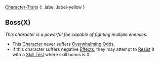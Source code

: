 [Character-Traits](Game/Core/Character-Traits)
{: .label .label-yellow }
## Boss(X)
*This character is a powerful foe capable of fighting multiple enemies.*

* This [Character](Game/Core/Terminology#Character) never suffers [Overwhelming Odds](Game/Core/Combat#Overwhelming%20Odds).
* If this character suffers negative [Effects](Game/Core/Effects), they may attempt to [Resist](Game/Core/Terminology#Resist) it with a [Skill Test](Game/Core/Terminology#Skill%20Test) where skill bonus is X.